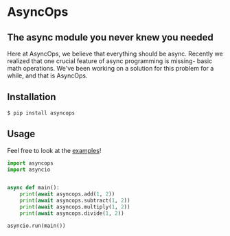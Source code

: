 # AsyncOps
## The async module you never knew you needed

Here at AsyncOps, we believe that everything should be async. Recently we realized that one crucial feature of async 
programming is missing- basic math operations. We've been working on a solution for this problem for a while, and that
is AsyncOps.

## Installation

```shell
$ pip install asyncops
```

## Usage

Feel free to look at the [examples](examples/basic.py)!

```python
import asyncops
import asyncio


async def main():
    print(await asyncops.add(1, 2))
    print(await asyncops.subtract(1, 2))
    print(await asyncops.multiply(1, 2))
    print(await asyncops.divide(1, 2))

asyncio.run(main())
```


